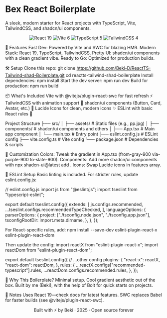 <h1>Bex React Boilerplate</h1>

A sleek, modern starter for React projects with TypeScript, Vite, TailwindCSS, and shadcn/ui components.

<p align="center"> <img src="https://img.shields.io/badge/React-19-cyan?style=flat-square" alt="React 19" /> <img src="https://img.shields.io/badge/Vite-6-purple?style=flat-square" alt="Vite 6" /> <img src="https://img.shields.io/badge/TypeScript-5-blue?style=flat-square" alt="TypeScript 5" /> <img src="https://img.shields.io/badge/Tailwind-4-indigo?style=flat-square" alt="TailwindCSS 4" /> </p>

🚀 Features
Fast Dev: Powered by Vite and SWC for blazing HMR.
Modern Stack: React 19, TypeScript, TailwindCSS.
Pretty UI: shadcn/ui components with a clean gradient vibe.
Ready to Go: Optimized for production builds.

🛠️ Setup
Clone this repo:
git clone https://github.com/Beki-D/ReactTS-Tailwind-shad-Boilerplate.git
cd reactts-tailwind-shad-boilerplate
Install dependencies:
npm install
Start the dev server:
npm run dev
Build for production:
npm run build

📦 What's Included
Vite with @vitejs/plugin-react-swc for fast refresh ⚡
TailwindCSS with animation support 🎨
shadcn/ui components (Button, Card, Avatar, etc.) 🧩
Lucide Icons for clean, modern icons ✨
ESLint with basic React rules 🧹

Project Structure
├── src/
│ ├── assets/ # Static files (e.g., pp.jpg)
│ ├── components/ # shadcn/ui components and others
│ ├── App.tsx # Main app component
│ └── main.tsx # Entry point
├── eslint.config.js # ESLint config
├── vite.config.ts # Vite config
└── package.json # Dependencies & scripts

🎨 Customization
Colors: Tweak the gradient in App.tsx (from-gray-900 via-purple-900 to-slate-900).
Components: Add more shadcn/ui components with npx shadcn-ui@latest add <component>.
Icons: Swap Lucide icons in features array.

🔧 ESLint Setup
Basic linting is included. For stricter rules, update eslint.config.js:

// eslint.config.js
import js from "@eslint/js";
import tseslint from "typescript-eslint";

export default tseslint.config({
extends: [
js.configs.recommended,
...tseslint.configs.recommendedTypeChecked,
],
languageOptions: {
parserOptions: {
project: ["./tsconfig.node.json", "./tsconfig.app.json"],
tsconfigRootDir: import.meta.dirname,
},
},
});

For React-specific rules, add:
npm install --save-dev eslint-plugin-react-x eslint-plugin-react-dom

Then update the config:
import reactX from "eslint-plugin-react-x";
import reactDom from "eslint-plugin-react-dom";

export default tseslint.config({
// ...other config
plugins: {
"react-x": reactX,
"react-dom": reactDom,
},
rules: {
...reactX.configs["recommended-typescript"].rules,
...reactDom.configs.recommended.rules,
},
});

🌟 Why This Boilerplate?
Minimal setup.
Cool gradient aesthetic out of the box.
Built by me (Beki), with the help of Bolt for quick starts on projects.

📝 Notes
Uses React 19—check docs for latest features.
SWC replaces Babel for faster builds (see @vitejs/plugin-react-swc).

<p align="center"> Built with ⚡️ by Beki · 2025 · Open source forever </p>
